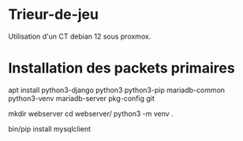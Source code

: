 # Trieur-de-jeu
Utilisation d'un CT debian 12 sous proxmox.

# Installation des packets primaires
apt install python3-django python3 python3-pip mariadb-common python3-venv mariadb-server pkg-config git


mkdir webserver
cd webserver/
python3 -m venv .

bin/pip install mysqlclient
